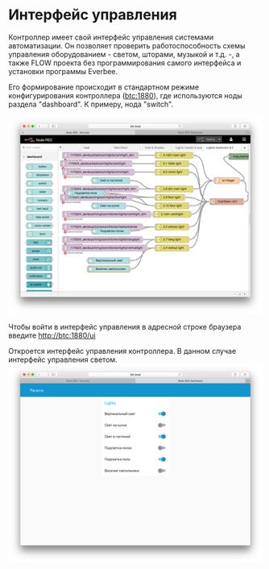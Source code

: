 # Интерфейс управления

Контроллер имеет свой интерфейс управления системами автоматизации. Он позволяет проверить работоспособность схемы управления оборудованием - светом, шторами, музыкой и т.д. -, а также FLOW проекта  без программирования самого интерфейса и установки программы Everbee.

Его формирование происходит в стандартном режиме конфигурирования контроллера \([btc:1880](http://btc:1880)\), где используются ноды раздела "dashboard". К примеру, нода "switch". 

![](/assets/btcui.png)

Чтобы войти в интерфейс управления в адресной строке браузера введите [http://btc:1880/ui](http://btc:1880/ui/)

Откроется интерфейс управления контроллера. В данном случае интерфейс управления светом.![](/assets/btcui1.png)



